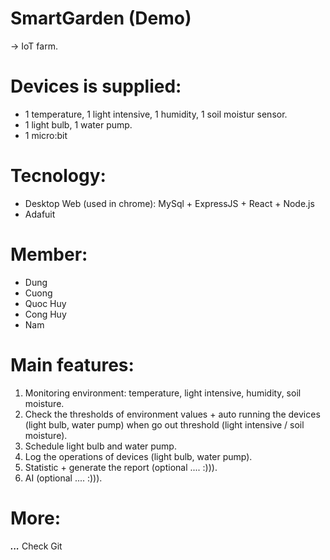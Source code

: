 # SmartGarden (Demo)
-> IoT farm.
# Devices is supplied:
- 1 temperature, 1 light intensive, 1 humidity, 1 soil moistur sensor.
- 1 light bulb, 1 water pump.
- 1 micro:bit
# Tecnology:
- Desktop Web (used in chrome): MySql + ExpressJS + React + Node.js
- Adafuit
# Member:
- Dung
- Cuong
- Quoc Huy
- Cong Huy
- Nam
# Main features:
1. Monitoring environment: temperature, light intensive, humidity, soil moisture.
2. Check the thresholds of environment values + auto running the devices (light bulb, water pump) when go out threshold (light intensive / soil moisture).
3. Schedule light bulb and water pump.
4. Log the operations of devices (light bulb, water pump).
5. Statistic + generate the report (optional .... :))).
6. AI (optional .... :))).
# More:
___...___
Check Git
